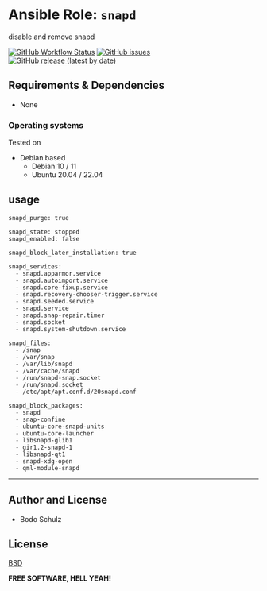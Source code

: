 
# Ansible Role:  `snapd`

disable and remove snapd

[![GitHub Workflow Status](https://img.shields.io/github/workflow/status/bodsch/ansible-snapd/CI)][ci]
[![GitHub issues](https://img.shields.io/github/issues/bodsch/ansible-snapd)][issues]
[![GitHub release (latest by date)](https://img.shields.io/github/v/release/bodsch/ansible-snapd)][releases]

[ci]: https://github.com/bodsch/ansible-snapd/actions
[issues]: https://github.com/bodsch/ansible-snapd/issues?q=is%3Aopen+is%3Aissue
[releases]: https://github.com/bodsch/ansible-snapd/releases


## Requirements & Dependencies

- None

### Operating systems

Tested on

* Debian based
    - Debian 10 / 11
    - Ubuntu 20.04 / 22.04

## usage

```
snapd_purge: true

snapd_state: stopped
snapd_enabled: false

snapd_block_later_installation: true

snapd_services:
  - snapd.apparmor.service
  - snapd.autoimport.service
  - snapd.core-fixup.service
  - snapd.recovery-chooser-trigger.service
  - snapd.seeded.service
  - snapd.service
  - snapd.snap-repair.timer
  - snapd.socket
  - snapd.system-shutdown.service

snapd_files:
  - /snap
  - /var/snap
  - /var/lib/snapd
  - /var/cache/snapd
  - /run/snapd-snap.socket
  - /run/snapd.socket
  - /etc/apt/apt.conf.d/20snapd.conf

snapd_block_packages:
  - snapd
  - snap-confine
  - ubuntu-core-snapd-units
  - ubuntu-core-launcher
  - libsnapd-glib1
  - gir1.2-snapd-1
  - libsnapd-qt1
  - snapd-xdg-open
  - qml-module-snapd
```

---

## Author and License

- Bodo Schulz

## License

[BSD](LICENSE)

**FREE SOFTWARE, HELL YEAH!**
